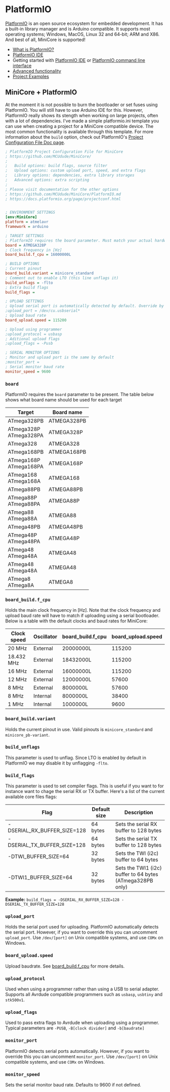 # PlatformIO

[PlatformIO](https://platformio.org) is an open source ecosystem for embedded development. 
It has a built-in library manager and is Arduino compatible. It supports most operating systems; Windows, MacOS, Linux 32 and 64-bit; ARM and X86.  
And best of all, MiniCore is supported!

* [What is PlatformIO?](http://docs.platformio.org/en/latest/what-is-platformio.html)
* [PlatformIO IDE](http://platformio.org/#!/platformio-ide)
* Getting started with [PlatformIO IDE](http://docs.platformio.org/en/latest/ide/atom.html#quick-start) or [PlatformIO command line interface](http://docs.platformio.org/en/latest/quickstart.html)
* [Advanced functionality](http://docs.platformio.org/en/latest/platforms/atmelavr.html) 
* [Project Examples](http://docs.platformio.org/en/latest/platforms/atmelavr.html#examples)


## MiniCore + PlatformIO 
At the moment it is not possible to burn the bootloader or set fuses using PlatformIO. You will still have to use Arduino IDE for this. 
However, PlatformIO really shows its stength when working on large projects, often with a lot of dependencies. 
I've made a simple platformio.ini template you can use when creating a project for a MiniCore compatible device. The most common functionality is available through this template.
For more information about the `build` option, check out PlatformIO's [Project Configuration File Doc page](https://docs.platformio.org/page/projectconf.html).

``` ini
; PlatformIO Project Configuration File for MiniCore
; https://github.com/MCUdude/MiniCore/
;
;   Build options: build flags, source filter
;   Upload options: custom upload port, speed, and extra flags
;   Library options: dependencies, extra library storages
;   Advanced options: extra scripting
;
; Please visit documentation for the other options
; https://github.com/MCUdude/MiniCore/PlatformIO.md
; https://docs.platformio.org/page/projectconf.html


; ENVIRONMENT SETTINGS
[env:MiniCore]
platform = atmelavr
framework = arduino

; TARGET SETTINGS
; PlatformIO requires the board parameter. Must match your actual hardware
board = ATMEGA328P
; Clock frequency in [Hz]
board_build.f_cpu = 16000000L

; BUILD OPTIONS
; Current pinout
board_build.variant = minicore_standard
; Comment out to enable LTO (this line unflags it)
build_unflags = -flto
; Extra build flags
build_flags = 

; UPLOAD SETTINGS
; Upload serial port is automatically detected by default. Override by uncommenting the line below
;upload_port = /dev/cu.usbserial*
; Upload baud rate
board_upload.speed = 115200

; Upload using programmer
;upload_protocol = usbasp
; Aditional upload flags
;upload_flags = -Pusb

; SERIAL MONITOR OPTIONS
; Monitor and upload port is the same by default
;monitor_port = 
; Serial monitor baud rate
monitor_speed = 9600
```


### `board`
PlatformIO requires the `board` parameter to be present.
The table below shows what board name should be used for each target

| Target                                                          | Board name  |
|-----------------------------------------------------------------|-------------|
| ATmega328PB                                                     | ATMEGA328PB |
| ATmega328P <br/> ATmega328PA                                    | ATMEGA328P  |
| ATmega328                                                       | ATMEGA328   |
| ATmega168PB                                                     | ATMEGA168PB |
| ATmega168P <br/> ATmega168PA                                    | ATMEGA168P  |
| ATmega168 <br/> ATmega168A                                      | ATMEGA168   |
| ATmega88PB                                                      | ATMEGA88PB  |
| ATmega88P <br/> ATmega88PA                                      | ATMEGA88P   |
| ATmega88 <br/> ATmega88A                                        | ATMEGA88    |
| ATmega48PB                                                      | ATMEGA48PB  |
| ATmega48P <br/> ATmega48PA                                      | ATMEGA48P   |
| ATmega48 <br/> ATmega48A                                        | ATMEGA48    |
| ATmega48 <br/> ATmega48A                                        | ATMEGA48    |
| ATmega8 <br/> ATmega8A                                          | ATMEGA8     |


### `board_build.f_cpu`
Holds the main clock frequency in [Hz]. 
Note that the clock frequency and upload baud rate will have to match if uploading using a serial bootloader.  
Below is a table with the default clocks and baud rates for MiniCore:

| Clock speed | Oscillator | board_build.f_cpu | board_upload.speed |
|-------------|------------|-------------------|--------------------|
| 20 MHz      | External   | 20000000L         | 115200             |
| 18.432 MHz  | External   | 18432000L         | 115200             |
| 16 MHz      | External   | 16000000L         | 115200             |
| 12 MHz      | External   | 12000000L         | 57600              |
| 8 MHz       | External   | 8000000L          | 57600              |
| 8 MHz       | Internal   | 8000000L          | 38400              |
| 1 MHz       | Internal   | 1000000L          | 9600               |


### `board_build.variant`
Holds the current pinout in use. Valid pinouts is `minicore_standard` and `minicore_pb-variant`.


### `build_unflags`
This parameter is used to unflag. Since LTO is enabled by default in PlatformIO we may disable it by unflagging `-flto`.


### `build_flags`
This parameter is used to set compiler flags. This is useful if you want to for instance want to chage the serial RX or TX buffer. Here's a list of the current available core files flags:

| Flag                        | Default size | Description                                               |
|-----------------------------|--------------|-----------------------------------------------------------|
| -DSERIAL_RX_BUFFER_SIZE=128 | 64 bytes     | Sets the serial RX buffer to 128 bytes                    |
| -DSERIAL_TX_BUFFER_SIZE=128 | 64 bytes     | Sets the serial TX buffer to 128 bytes                    |
| -DTWI_BUFFER_SIZE=64        | 32 bytes     | Sets the TWI (i2c) buffer to 64 bytes                     |
| -DTWI1_BUFFER_SIZE=64       | 32 bytes     | Sets the TWI1 (i2c) buffer to 64 bytes (ATmega328PB only) |

**Example:**
`build_flags = -DSERIAL_RX_BUFFER_SIZE=128 -DSERIAL_TX_BUFFER_SIZE=128`


### `upload_port`
Holds the serial port used for uploading. PlatformIO automatically detects the serial port. However, if you want to override this you can uncomment `upload_port`. Use `/dev/[port]` on Unix compatible systems, and use `COMx` on Windows.


### `board_upload.speed`
Upload baudrate. See [board_build.f_cpu](#board_buildf_cpu) for more details.


### `upload_protocol`
Used when using a programmer rather than using a USB to serial adapter.  
Supports all Avrdude compatible programmers such as `usbasp`, `usbtiny` and `stk500v1`.


### `upload_flags`
Used to pass extra flags to Avrdude when uploading using a programmer.  
Typical parameters are `-PUSB`, `-B[clock divider]` and `-b[baudrate]`


### `monitor_port`
PlatformIO detects serial ports automatically. However, if you want to override this you can uncomment `monitor_port`. Use `/dev/[port]` on Unix compatible systems, and use `COMx` on Windows.


### `monitor_speed`
Sets the serial monitor baud rate. Defaults to 9600 if not defined.
